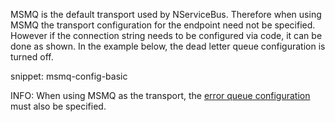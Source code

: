 MSMQ is the default transport used by NServiceBus. Therefore when using MSMQ the transport configuration for the endpoint need not be specified. However if the connection string needs to be configured via code, it can be done as shown. In the example below, the dead letter queue configuration is turned off.

snippet: msmq-config-basic

INFO: When using MSMQ as the transport, the [error queue configuration](/nservicebus/recoverability/configure-error-handling.md) must also be specified.
